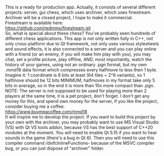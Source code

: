 This is a ready for production app. 
Actually, it consists of several different projects: server, gui chess, which uses archiver, which uses finestream.
Archiver will be a closed project, I hope to make it commercial.  
Finestream is available here:   
https://github.com/redmms/finestream.git  
So, what is special about these chess? You've probably seen hundreds of different chess applications.
This app is not only written fully in C++, not only cross-platform due to Qt framework, not only uses various stylesheets and sound effects, 
it is also connected to a server and you can play online with a friend (or an enemy, if you will make him play with you), you may chat, set 
a profile picture, play offline, AND, most 
importantly, watch the history of your games, using not an ordinary .pgn format, but my own .mmd18 data format which compresses
every halfmove to less then 1 byte. Imagine it: 1 coordinate is 6 bits at least (64 tiles = 2^6 variants), so 1 halfmove should be 12 bits MINIMUM, 
halfmoves in my format take only 5 bits in average, so in the end it is more than 10x more compact than .pgn.
NOTE:
The server is not supposed to be used for playing more than 2 players at the same time, it is a pet project, don't forget.
I don't get any money for this, and spend own money for the server, if you like the project, consider buying me a coffee:  
https://www.buymeacoffee.com/mmd18  
It will inspire me to develop the project.
If you want to build this project by your own with the archiver, you may probably want to use MS Visual Studio (VS) with Qt VS tools addon, because
VS has the best support of C++20 modules at the moment. You will need to enable Qt 5.15 if you want to hear sounds in the game (there's a bug in Qt 6). Then you will need to use this compiler command /dxifcInlineFunctions- 
because of the MSVC compiler bug, or you can just dispose of "archiver" folder.
